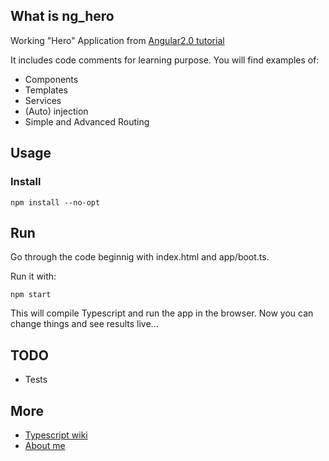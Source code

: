 ## What is ng_hero

Working "Hero" Application from [Angular2.0 tutorial](https://angular.io/docs/ts/latest/tutorial/)

It includes code comments for learning purpose. 
You will find examples of:

* Components 
* Templates
* Services
* (Auto) injection
* Simple and Advanced Routing 


## Usage

### Install

```
npm install --no-opt
```

## Run
Go through the code beginnig with index.html and app/boot.ts. 

Run it with:
```
npm start

```
This will compile Typescript and run the app in the browser. Now you can change things and see results live...

## TODO

* Tests

## More

* [Typescript wiki](https://github.com/Microsoft/TypeScript/wiki)
* [About me](http://alexander.holbreich.org)
